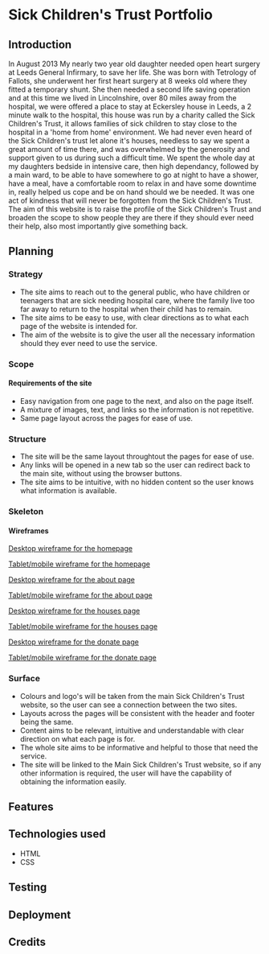 # Sick Children's Trust Portfolio

## Introduction

In August 2013 My nearly two year old daughter needed open heart surgery at Leeds General Infirmary, to save her life. She was born with Tetrology of Fallots, she underwent her first heart surgery at 8 weeks old where they fitted a temporary shunt.
She then needed a second life saving operation and at this time we lived in Lincolnshire, over 80 miles away from the hospital, we were offered a place to stay at Eckersley house in Leeds, a 2 minute walk to the hospital, this house was run by a charity called the Sick Children's Trust, it allows families of sick children to stay close to the hospital in a 'home from home' environment.
We had never even heard of the Sick Children's trust let alone it's houses, needless to say we spent a great amount of time there, and was overwhelmed by the generosity and support given to us during such a difficult time.
We spent the whole day at my daughters bedside in intensive care, then high dependancy, followed by a main ward, to be able to have somewhere to go at night to have a shower, have a meal, have a comfortable room to relax in and have some downtime in, really helped us cope and be on hand should we be needed.
It was one act of kindness that will never be forgotten from the Sick Children's Trust.
The aim of this website is to raise the profile of the Sick Children's Trust and broaden the scope to show people they are there if they should ever need their help, also most importantly give something back.

## Planning

### Strategy

- The site aims to reach out to the general public, who have children or teenagers that are sick needing hospital care, where the family live too far away to return to the hospital when their child has to remain.
- The site aims to be easy to use, with clear directions as to what each page of the website is intended for.
- The aim of the website is to give the user all the necessary information should they ever need to use the service.

### Scope

#### Requirements of the site

- Easy navigation from one page to the next, and also on the page itself.
- A mixture of images, text, and links so the information is not repetitive.
- Same page layout across the pages for ease of use.


### Structure

- The site will be the same layout throughtout the pages for ease of use.
- Any links will be opened in a new tab so the user can redirect back to the main site, without using the browser buttons.
- The site aims to be intuitive, with no hidden content so the user knows what information is available.

### Skeleton

#### Wireframes
    
[Desktop wireframe for the homepage](./assets/wireframes/home-desktop.png)

[Tablet/mobile wireframe for the homepage](./assets/wireframes/home-tablet-mobile.png)

[Desktop wireframe for the about page](./assets/wireframes/about-desktop.png)

[Tablet/mobile wireframe for the about page](./assets/wireframes/about-tablet-mobile.png)

[Desktop wireframe for the houses page](./assets/wireframes/houses-desktop.png)

[Tablet/mobile wireframe for the houses page](./assets/wireframes/houses-tablet-mobile.png)

[Desktop wireframe for the donate page](./assets/wireframes/donate-desktop.png)

[Tablet/mobile wireframe for the donate page](./assets/wireframes/donate-tablet-mobile.png)
    


### Surface

- Colours and logo's will be taken from the main Sick Children's Trust website, so the user can see a connection between the two sites.
- Layouts across the pages will be consistent with the header and footer being the same.
- Content aims to be relevant, intuitive and understandable with clear direction on what each page is for.
- The whole site aims to be informative and helpful to those that need the service.
- The site will be linked to the Main Sick Children's Trust website, so if any other information is required, the user will have the capability of obtaining the information easily.

## Features
## Technologies used

- HTML
- CSS

## Testing
## Deployment
## Credits